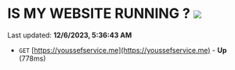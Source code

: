 # IS MY WEBSITE RUNNING ? [![](https://img.shields.io/static/v1?label=Sponsor&message=%E2%9D%A4&logo=GitHub&color=%23fe8e86)](https://github.com/sponsors/<username>)

Last updated: **12/6/2023, 5:36:43 AM**

- `GET` [https://youssefservice.me](https://youssefservice.me) - **Up** (778ms)

